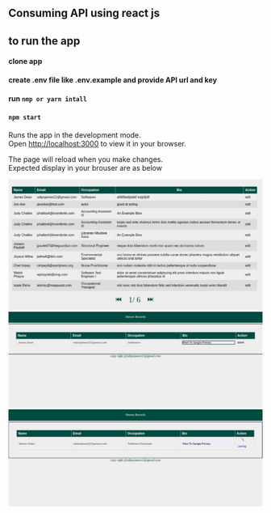 ## Consuming  API using react js


## to run the app 

#### clone app
#### create .env file like .env.example and provide API url and key
#### run `nmp or yarn intall `
#### `npm start`

Runs the app in the development mode.\
Open [http://localhost:3000](http://localhost:3000) to view it in your browser.

The page will reload when you make changes.\
Expected display in your brouser are as below

![Alt text](/public/images/ist.jpg?raw=true "Optional Title")
![Alt text](/public/images/2nd.jpg?raw=true "Optional Title")
![Alt text](/public/images/3rd.jpg?raw=true "Optional Title")

